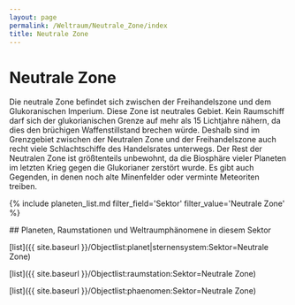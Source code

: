 ```yaml
---
layout: page
permalink: /Weltraum/Neutrale_Zone/index
title: Neutrale Zone
---
```


# Neutrale Zone

Die neutrale Zone befindet sich zwischen der Freihandelszone und dem Glukoranischen Imperium. Diese Zone ist neutrales Gebiet. Kein Raumschiff darf sich der glukorianischen Grenze auf mehr als 15 Lichtjahre nähern, da dies den brüchigen Waffenstillstand brechen würde. Deshalb sind im Grenzgebiet zwischen der Neutralen Zone und der Freihandelszone auch recht viele Schlachtschiffe des Handelsrates unterwegs. Der Rest der Neutralen Zone ist größtenteils unbewohnt, da die Biosphäre vieler Planeten im letzten Krieg gegen die Glukorianer zerstört wurde. Es gibt auch Gegenden, in denen noch alte Minenfelder oder verminte Meteoriten treiben.

{% include planeten_list.md filter_field='Sektor' filter_value='Neutrale Zone' %}


<div class="hinweis">
## Planeten, Raumstationen und Weltraumphänomene in diesem Sektor

[list]({{ site.baseurl }}/Objectlist:planet|sternensystem:Sektor=Neutrale Zone)

[list]({{ site.baseurl }}/Objectlist:raumstation:Sektor=Neutrale Zone)

[list]({{ site.baseurl }}/Objectlist:phaenomen:Sektor=Neutrale Zone)

</div>


